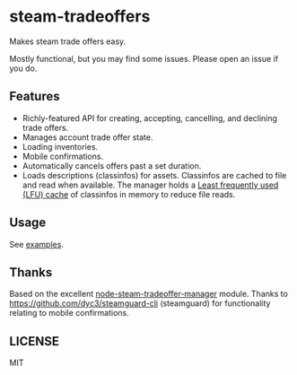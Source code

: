 # steam-tradeoffers

Makes steam trade offers easy.

Mostly functional, but you may find some issues. Please open an issue if you do.

## Features

- Richly-featured API for creating, accepting, cancelling, and declining trade offers.
- Manages account trade offer state.
- Loading inventories.
- Mobile confirmations.
- Automatically cancels offers past a set duration.
- Loads descriptions (classinfos) for assets. Classinfos are cached to file and read when available. The manager holds a [Least frequently used (LFU) cache](https://en.wikipedia.org/wiki/Least_frequently_used) of classinfos in memory to reduce file reads.

## Usage

See [examples](https://github.com/juliarose/steam-tradeoffers/tree/main/examples).

## Thanks

Based on the excellent [node-steam-tradeoffer-manager](https://github.com/DoctorMcKay/node-steam-tradeoffer-manager) module. Thanks to https://github.com/dyc3/steamguard-cli (steamguard) for functionality relating to mobile confirmations.

## LICENSE

MIT